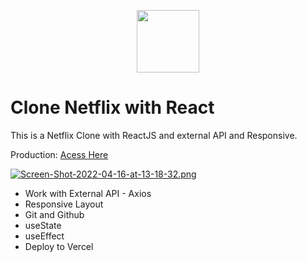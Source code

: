<p align="center"><img src="https://logodownload.org/wp-content/uploads/2014/10/netflix-logo-5.png" width="100" /></p>

# Clone Netflix with React

This is a Netflix Clone with ReactJS and external API and Responsive.

Production: <a href="https://netflixclone-ivory.vercel.app/" target="_blank">Acess Here</a>

[![Screen-Shot-2022-04-16-at-13-18-32.png](https://i.postimg.cc/NGHhQxs1/Screen-Shot-2022-04-16-at-13-18-32.png)](https://postimg.cc/K4xpNBgz)

<ul>
    <li>Work with External API - Axios</li>
    <li>Responsive Layout</li>
    <li>Git and Github</li>
    <li>useState</li>
    <li>useEffect</li>
    <li>Deploy to Vercel</li>
</ul>